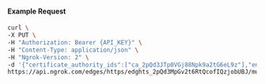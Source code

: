 <!-- Code generated for API Clients. DO NOT EDIT. -->

#### Example Request

```bash
curl \
-X PUT \
-H "Authorization: Bearer {API_KEY}" \
-H "Content-Type: application/json" \
-H "Ngrok-Version: 2" \
-d '{"certificate_authority_ids":["ca_2pQd3JTp0VGj88Npk9a2tG6eL9z"],"enabled":true}' \
https://api.ngrok.com/edges/https/edghts_2pQd3MpGv2t6RtQcofIQzjobUBJ/mutual_tls
```
